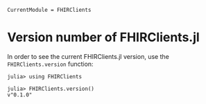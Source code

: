 ```@meta
CurrentModule = FHIRClients
```

# Version number of FHIRClients.jl

In order to see the current FHIRClients.jl version, use the
`FHIRClients.version` function:

```jldoctest
julia> using FHIRClients

julia> FHIRClients.version()
v"0.1.0"
```
